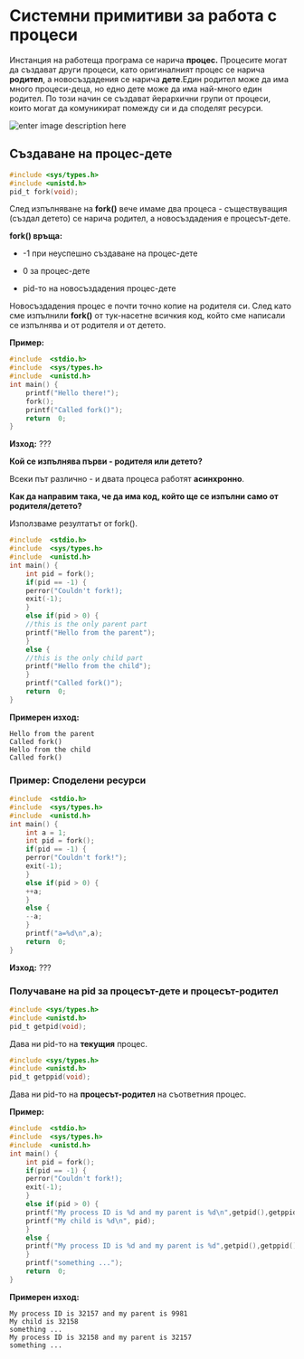 
# Системни примитиви за работа с процеси

Инстанция на работеща програма се нарича **процес.**  Процесите могат да създават други процеси, като оригиналният процес се нарича **родител**, а новосъздадения се нарича **дете**.Един родител може да има много процеси-деца, но едно дете може да има най-много един родител.  По този начин се създават йерархични групи от процеси, които могат да комуникират помежду си и да споделят ресурси.

![enter image description here](https://i.stack.imgur.com/DfzHf.png)

## Създаване на процес-дете
```C
#include <sys/types.h>  
#include <unistd.h>  
pid_t fork(void);
```
След изпълняване на **fork()** вече имаме два процеса - съществуващия (създал детето) се нарича родител, а новосъздадения е процесът-дете. 

**fork() връща:**

-  -1 при неуспешно създаване на процес-дете

- 0 за процес-дете
 
- pid-то на новосъздадения процес-дете


Новосъздадения процес е почти точно копие на родителя си. След като сме изпълнили **fork()** от тук-насетне всичкия код, който сме написали се изпълнява и от родителя и от детето. 

**Пример:**
```C
#include  <stdio.h> 
#include  <sys/types.h>  
#include  <unistd.h>  
int main() { 
	printf("Hello there!");
	fork(); 
	printf("Called fork()");  
	return  0; 
}
```
**Изход:** ???

**Кой се изпълнява първи - родителя или детето?**

Всеки път различно - и двата процеса работят **асинхронно**.

**Как да направим така, че да има код, който ще се изпълни само от родителя/детето?**

Използваме резултатът от fork().

```C
#include  <stdio.h> 
#include  <sys/types.h>  
#include  <unistd.h>  
int main() {
	int pid = fork(); 
	if(pid == -1) {
	perror("Couldn't fork!);
	exit(-1);
	}
	else if(pid > 0) {
	//this is the only parent part
	printf("Hello from the parent");
	}
	else {
	//this is the only child part
	printf("Hello from the child");
	}
	printf("Called fork()");  
	return  0; 
}
```

**Примерен изход:**
```
Hello from the parent
Called fork()
Hello from the child
Called fork()
```

### Пример: Споделени ресурси
```C
#include  <stdio.h> 
#include  <sys/types.h>  
#include  <unistd.h>  
int main() {
	int a = 1;
	int pid = fork(); 
	if(pid == -1) {
	perror("Couldn't fork!");
	exit(-1);
	}
	else if(pid > 0) {
	++a;
	}
	else {
	--a;
	}
	printf("a=%d\n",a);  
	return  0; 
}
```

**Изход:** ??? 

### Получаване на pid за процесът-дете и процесът-родител

```C
#include <sys/types.h>  
#include <unistd.h>  
pid_t getpid(void);
```
Дава ни pid-то на **текущия** процес.

```C
#include <sys/types.h>  
#include <unistd.h>  
pid_t getppid(void);
```
Дава ни pid-то на **процесът-родител** на съответния процес. 

**Пример:**
```C
#include  <stdio.h> 
#include  <sys/types.h>  
#include  <unistd.h>  
int main() {
	int pid = fork(); 
	if(pid == -1) {
	perror("Couldn't fork!);
	exit(-1);
	}
	else if(pid > 0) {
	printf("My process ID is %d and my parent is %d\n",getpid(),getppid());
	printf("My child is %d\n", pid);
	}
	else {
	printf("My process ID is %d and my parent is %d",getpid(),getppid());
	}
	printf("something ...");  
	return  0; 
}
```

**Примерен изход:**
```
My process ID is 32157 and my parent is 9981
My child is 32158
something ...
My process ID is 32158 and my parent is 32157
something ...
```
